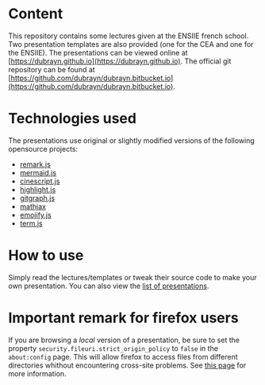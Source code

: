 # Content

This repository contains some lectures given at the ENSIIE french school.
Two presentation templates are also provided (one for the CEA and one for the ENSIIE).
The presentations can be viewed online at [https://dubrayn.github.io](https://dubrayn.github.io).
The official git repository can be found at [https://github.com/dubrayn/dubrayn.bitbucket.io](https://github.com/dubrayn/dubrayn.bitbucket.io).

# Technologies used

The presentations use original or slightly modified versions of the following opensource projects:

* [remark.js](https://remarkjs.com)
* [mermaid.js](https://mermaidjs.github.io)
* [cinescript.js](https://github.com/arnehilmann/cinescript)
* [highlight.js](https://highlightjs.org)
* [gitgraph.js](http://gitgraphjs.com)
* [mathjax](https://mathjax.org)
* [emojify.js](https://github.com/emojione/emojify.js)
* [term.js](https://github.com/chjj/term.js)

# How to use

Simply read the lectures/templates or tweak their source code to make your own presentation.
You can also view the [list of presentations](https://dubrayn.github.com/toc/index.html).

# Important remark for firefox users

If you are browsing a *local* version of a presentation, be sure to set the property
`security.fileuri.strict_origin_policy` to `false` in the `about:config` page. This will allow
firefox to access files from different directories whithout encountering cross-site problems.
See [this page](https://developer.mozilla.org/en-US/docs/Same-origin_policy_for_file:_URIs)
for more information.




